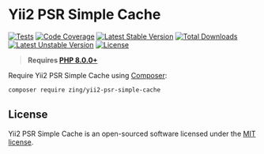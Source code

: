 # Yii2 PSR Simple Cache

[![Tests](https://github.com/zingimmick/yii2-psr-simple-cache/actions/workflows/tests.yml/badge.svg?branch=1.x)](https://github.com/zingimmick/yii2-psr-simple-cache/actions/workflows/tests.yml)
[![Code Coverage](https://codecov.io/gh/zingimmick/yii2-psr-simple-cache/branch/1.x/graph/badge.svg)](https://codecov.io/gh/zingimmick/yii2-psr-simple-cache)
[![Latest Stable Version](https://poser.pugx.org/zing/yii2-psr-simple-cache/v/stable.svg)](https://packagist.org/packages/zing/yii2-psr-simple-cache)
[![Total Downloads](https://poser.pugx.org/zing/yii2-psr-simple-cache/downloads)](https://packagist.org/packages/zing/yii2-psr-simple-cache)
[![Latest Unstable Version](https://poser.pugx.org/zing/yii2-psr-simple-cache/v/unstable.svg)](https://packagist.org/packages/zing/yii2-psr-simple-cache)
[![License](https://poser.pugx.org/zing/yii2-psr-simple-cache/license)](https://packagist.org/packages/zing/yii2-psr-simple-cache)

> **Requires [PHP 8.0.0+](https://php.net/releases/)**

Require Yii2 PSR Simple Cache using [Composer](https://getcomposer.org):

```bash
composer require zing/yii2-psr-simple-cache
```

## License

Yii2 PSR Simple Cache is an open-sourced software licensed under the [MIT license](LICENSE).
